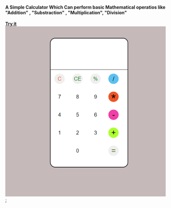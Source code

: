 #### A Simple Calculator Which Can perform basic Mathematical operatios like "Addition" , "Substraction" , "Multiplication", "Division"

**[Try it ](https://tender-heisenberg-605d34.netlify.app)**
<br>
![](./image/Screenshot%20(283).png);

